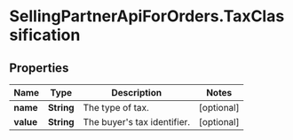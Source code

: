 # SellingPartnerApiForOrders.TaxClassification

## Properties

Name | Type | Description | Notes
------------ | ------------- | ------------- | -------------
**name** | **String** | The type of tax. | [optional] 
**value** | **String** | The buyer&#39;s tax identifier. | [optional] 


